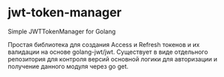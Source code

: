 # jwt-token-manager
Simple JWTTokenManager for Golang

Простая библиотека для создания Access и Refresh токенов и их валидации на основе golang-jwt/jwt. Существует в виде отдельного репозитория для контроля версий 
основной логики для авторизации и получение данного модуля через go get.
